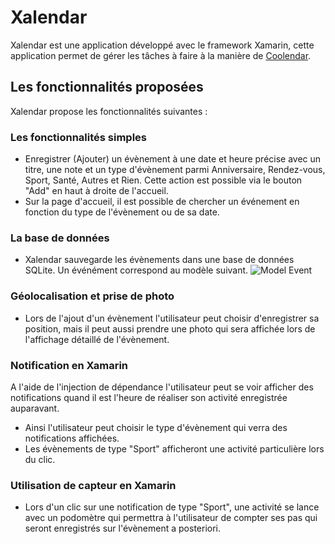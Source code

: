 # Xalendar

Xalendar est une application développé avec le framework Xamarin, cette application permet de gérer les tâches à faire à la manière de [Coolendar](https://github.com/ToWaR6/Coolendar).

## Les fonctionnalités proposées

Xalendar propose les fonctionnalités suivantes : 

### Les fonctionnalités simples

* Enregistrer (Ajouter) un évènement à une date et heure précise avec un titre, une note et un type d'évènement parmi Anniversaire, Rendez-vous, Sport, Santé, Autres et Rien. Cette action est possible via le bouton "Add" en haut à droite de l'accueil. 
* Sur la page d'accueil, il est possible de chercher un événement en fonction du type de l'évènement ou de sa date.

### La base de données

* Xalendar sauvegarde les évènements dans une base de données SQLite. Un événément correspond au modèle suivant.
![Model Event](http://puu.sh/CG5oh/42eb87d141.png)

### Géolocalisation et prise de photo

* Lors de l'ajout d'un évènement l'utilisateur peut choisir d'enregistrer sa position, mais il peut aussi prendre une photo qui sera affichée lors de l'affichage détaillé de l'évènement.

### Notification en Xamarin

A l'aide de l'injection de dépendance l'utilisateur peut se voir afficher des notifications quand il est l'heure de réaliser son activité enregistrée auparavant. 
* Ainsi l'utilisateur peut choisir le type d'évènement qui verra des notifications affichées. 
* Les évènements de type "Sport" afficheront une activité particulière lors du clic.

### Utilisation de capteur en Xamarin

* Lors d'un clic sur une notification de type "Sport", une activité se lance avec un podomètre qui permettra à l'utilisateur de compter ses pas qui seront enregistrés sur l'évènement a posteriori.

